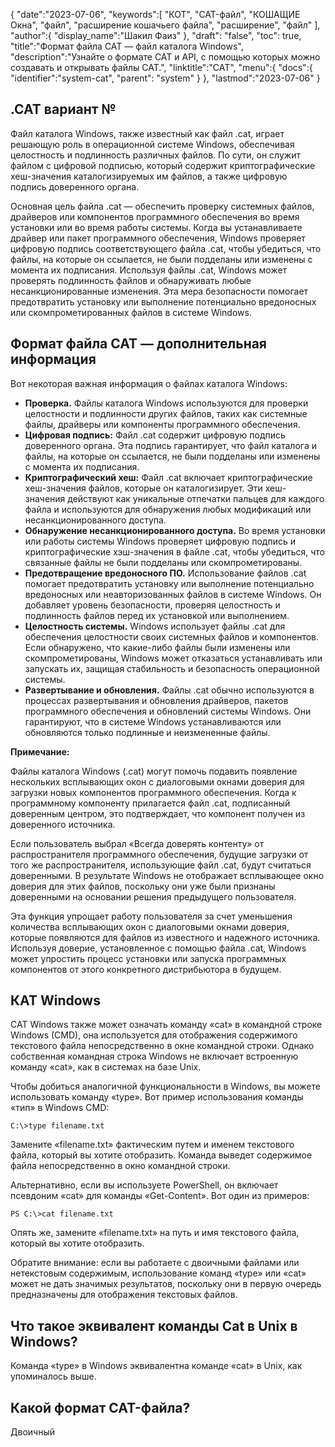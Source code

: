 {
"date":"2023-07-06",
   "keywords":[
"КОТ",
"CAT-файл",
"КОШАЩИЕ Окна",
"файл",
"расширение кошачьего файла",
"расширение",
"файл"
],
   "author":{
"display_name":"Шакил Фаиз"
},
"draft": "false",
"toc": true,
"title":"Формат файла CAT — файл каталога Windows",
   "description":"Узнайте о формате CAT и API, с помощью которых можно создавать и открывать файлы CAT.",
"linktitle":"CAT",
   "menu":{
      "docs":{
         "identifier":"system-cat",
"parent": "system"
}
},
"lastmod":"2023-07-06"
}

## .CAT вариант №

Файл каталога Windows, также известный как файл .cat, играет решающую роль в операционной системе Windows, обеспечивая целостность и подлинность различных файлов. По сути, он служит файлом с цифровой подписью, который содержит криптографические хеш-значения каталогизируемых им файлов, а также цифровую подпись доверенного органа.

Основная цель файла .cat — обеспечить проверку системных файлов, драйверов или компонентов программного обеспечения во время установки или во время работы системы. Когда вы устанавливаете драйвер или пакет программного обеспечения, Windows проверяет цифровую подпись соответствующего файла .cat, чтобы убедиться, что файлы, на которые он ссылается, не были подделаны или изменены с момента их подписания. Используя файлы .cat, Windows может проверять подлинность файлов и обнаруживать любые несанкционированные изменения. Эта мера безопасности помогает предотвратить установку или выполнение потенциально вредоносных или скомпрометированных файлов в системе Windows.

## Формат файла CAT — дополнительная информация

Вот некоторая важная информация о файлах каталога Windows:

- **Проверка.** Файлы каталога Windows используются для проверки целостности и подлинности других файлов, таких как системные файлы, драйверы или компоненты программного обеспечения.
- **Цифровая подпись:** Файл .cat содержит цифровую подпись доверенного органа. Эта подпись гарантирует, что файл каталога и файлы, на которые он ссылается, не были подделаны или изменены с момента их подписания.
- **Криптографический хеш:** Файл .cat включает криптографические хеш-значения файлов, которые он каталогизирует. Эти хеш-значения действуют как уникальные отпечатки пальцев для каждого файла и используются для обнаружения любых модификаций или несанкционированного доступа.
- **Обнаружение несанкционированного доступа.** Во время установки или работы системы Windows проверяет цифровую подпись и криптографические хэш-значения в файле .cat, чтобы убедиться, что связанные файлы не были подделаны или скомпрометированы.
- **Предотвращение вредоносного ПО.** Использование файлов .cat помогает предотвратить установку или выполнение потенциально вредоносных или неавторизованных файлов в системе Windows. Он добавляет уровень безопасности, проверяя целостность и подлинность файлов перед их установкой или выполнением.
- **Целостность системы.** Windows использует файлы .cat для обеспечения целостности своих системных файлов и компонентов. Если обнаружено, что какие-либо файлы были изменены или скомпрометированы, Windows может отказаться устанавливать или запускать их, защищая стабильность и безопасность операционной системы.
- **Развертывание и обновления.** Файлы .cat обычно используются в процессах развертывания и обновления драйверов, пакетов программного обеспечения и обновлений системы Windows. Они гарантируют, что в системе Windows устанавливаются или обновляются только подлинные и неизмененные файлы.

**Примечание:**

Файлы каталога Windows (.cat) могут помочь подавить появление нескольких всплывающих окон с диалоговыми окнами доверия для загрузки новых компонентов программного обеспечения. Когда к программному компоненту прилагается файл .cat, подписанный доверенным центром, это подтверждает, что компонент получен из доверенного источника.

Если пользователь выбрал «Всегда доверять контенту» от распространителя программного обеспечения, будущие загрузки от того же распространителя, использующие файл .cat, будут считаться доверенными. В результате Windows не отображает всплывающее окно доверия для этих файлов, поскольку они уже были признаны доверенными на основании решения предыдущего пользователя.

Эта функция упрощает работу пользователя за счет уменьшения количества всплывающих окон с диалоговыми окнами доверия, которые появляются для файлов из известного и надежного источника. Используя доверие, установленное с помощью файла .cat, Windows может упростить процесс установки или запуска программных компонентов от этого конкретного дистрибьютора в будущем.

## КАТ Windows

CAT Windows также может означать команду «cat» в командной строке Windows (CMD), она используется для отображения содержимого текстового файла непосредственно в окне командной строки. Однако собственная командная строка Windows не включает встроенную команду «cat», как в системах на базе Unix.

Чтобы добиться аналогичной функциональности в Windows, вы можете использовать команду «type». Вот пример использования команды «тип» в Windows CMD:

```
C:\>type filename.txt
```

Замените «filename.txt» фактическим путем и именем текстового файла, который вы хотите отобразить. Команда выведет содержимое файла непосредственно в окно командной строки.

Альтернативно, если вы используете PowerShell, он включает псевдоним «cat» для команды «Get-Content». Вот один из примеров:

```
PS C:\>cat filename.txt
```

Опять же, замените «filename.txt» на путь и имя текстового файла, который вы хотите отобразить.

Обратите внимание: если вы работаете с двоичными файлами или нетекстовым содержимым, использование команд «type» или «cat» может не дать значимых результатов, поскольку они в первую очередь предназначены для отображения текстовых файлов.

## Что такое эквивалент команды Cat в Unix в Windows?

Команда «type» в Windows эквивалентна команде «cat» в Unix, как упоминалось выше.

## Какой формат CAT-файла?

Двоичный


